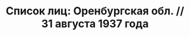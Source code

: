 ---
title: 'Список лиц: Оренбургская обл. // 31 августа 1937 года'
description: РГАСПИ, ф.17, оп.171, дело 410, лист 344
images:
- /disk/pictures/v02/17-171-410-344.jpg
- /disk/pictures/v02/17-171-410-345.jpg
- /disk/pictures/v02/17-171-410-346.jpg
- /disk/pictures/v02/17-171-410-347.jpg
- /disk/pictures/v02/17-171-410-348.jpg
- /disk/pictures/v02/17-171-410-349.jpg
---
